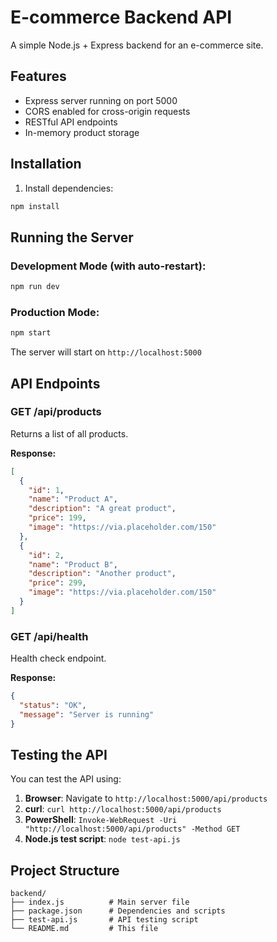 # E-commerce Backend API

A simple Node.js + Express backend for an e-commerce site.

## Features

- Express server running on port 5000
- CORS enabled for cross-origin requests
- RESTful API endpoints
- In-memory product storage

## Installation

1. Install dependencies:
```bash
npm install
```

## Running the Server

### Development Mode (with auto-restart):
```bash
npm run dev
```

### Production Mode:
```bash
npm start
```

The server will start on `http://localhost:5000`

## API Endpoints

### GET /api/products
Returns a list of all products.

**Response:**
```json
[
  {
    "id": 1,
    "name": "Product A",
    "description": "A great product",
    "price": 199,
    "image": "https://via.placeholder.com/150"
  },
  {
    "id": 2,
    "name": "Product B",
    "description": "Another product",
    "price": 299,
    "image": "https://via.placeholder.com/150"
  }
]
```

### GET /api/health
Health check endpoint.

**Response:**
```json
{
  "status": "OK",
  "message": "Server is running"
}
```

## Testing the API

You can test the API using:

1. **Browser**: Navigate to `http://localhost:5000/api/products`
2. **curl**: `curl http://localhost:5000/api/products`
3. **PowerShell**: `Invoke-WebRequest -Uri "http://localhost:5000/api/products" -Method GET`
4. **Node.js test script**: `node test-api.js`

## Project Structure

```
backend/
├── index.js          # Main server file
├── package.json      # Dependencies and scripts
├── test-api.js       # API testing script
└── README.md         # This file
```
